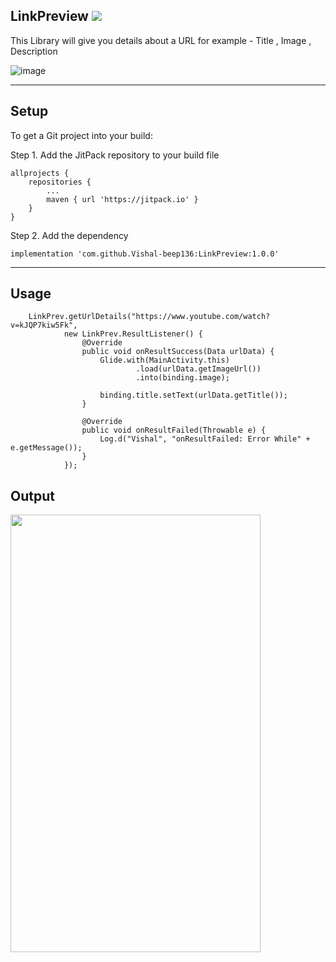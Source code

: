 ## LinkPreview [![](https://jitpack.io/v/Vishal-beep136/LinkPreview.svg)](https://jitpack.io/#Vishal-beep136/LinkPreview)

This Library will give you details about a URL for example - Title , Image , Description

![image](https://user-images.githubusercontent.com/82146140/141681373-f083e3bf-56f5-443c-ab97-3c2f62f3cd10.png)

*******************
## Setup

To get a Git project into your build:

Step 1. Add the JitPack repository to your build file

```
allprojects {
	repositories {
		...
		maven { url 'https://jitpack.io' }
	}
}
```

Step 2. Add the dependency

```
implementation 'com.github.Vishal-beep136:LinkPreview:1.0.0'
```




*******************

## Usage
        LinkPrev.getUrlDetails("https://www.youtube.com/watch?v=kJQP7kiw5Fk",
                new LinkPrev.ResultListener() {
                    @Override
                    public void onResultSuccess(Data urlData) {
                        Glide.with(MainActivity.this)
                                .load(urlData.getImageUrl())
                                .into(binding.image);

                        binding.title.setText(urlData.getTitle());
                    }

                    @Override
                    public void onResultFailed(Throwable e) {
                        Log.d("Vishal", "onResultFailed: Error While" + e.getMessage());
                    }
                });



## Output

<img src="https://user-images.githubusercontent.com/82146140/141681373-f083e3bf-56f5-443c-ab97-3c2f62f3cd10.png" width="400px" height="700px">

